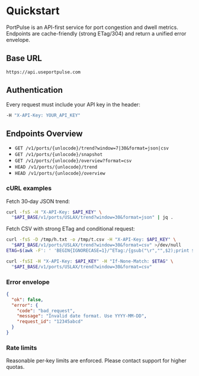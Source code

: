 # Quickstart

PortPulse is an API-first service for port congestion and dwell metrics. Endpoints are cache-friendly (strong ETag/304) and return a unified error envelope.

## Base URL

```
https://api.useportpulse.com
```

## Authentication

Every request must include your API key in the header:

```bash
-H "X-API-Key: YOUR_API_KEY"
```

## Endpoints Overview

- `GET /v1/ports/{unlocode}/trend?window=7|30&format=json|csv`
- `GET /v1/ports/{unlocode}/snapshot`
- `GET /v1/ports/{unlocode}/overview?format=csv`
- `HEAD /v1/ports/{unlocode}/trend`
- `HEAD /v1/ports/{unlocode}/overview`

### cURL examples

Fetch 30‑day JSON trend:

```bash
curl -fsS -H "X-API-Key: $API_KEY" \
  "$API_BASE/v1/ports/USLAX/trend?window=30&format=json" | jq .
```

Fetch CSV with strong ETag and conditional request:

```bash
curl -fsS -D /tmp/h.txt -o /tmp/t.csv -H "X-API-Key: $API_KEY" \
  "$API_BASE/v1/ports/USLAX/trend?window=30&format=csv" >/dev/null
ETAG=$(awk -F': ' 'BEGIN{IGNORECASE=1}/^ETag:/{gsub("\r","",$2);print $2}' /tmp/h.txt)

curl -fsSI -H "X-API-Key: $API_KEY" -H "If-None-Match: $ETAG" \
  "$API_BASE/v1/ports/USLAX/trend?window=30&format=csv"
```

### Error envelope

```json
{
  "ok": false,
  "error": {
    "code": "bad_request",
    "message": "Invalid date format. Use YYYY-MM-DD",
    "request_id": "12345abcd"
  }
}
```

### Rate limits

Reasonable per‑key limits are enforced. Please contact support for higher quotas.

